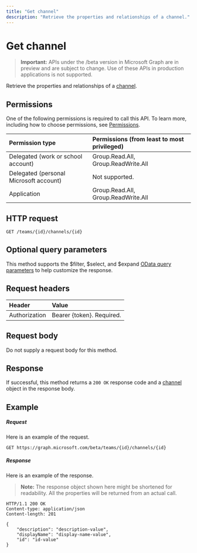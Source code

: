 ```yaml
---
title: "Get channel"
description: "Retrieve the properties and relationships of a channel."
---
```


# Get channel

> **Important:** APIs under the /beta version in Microsoft Graph are in preview and are subject to change. Use of these APIs in production applications is not supported.

Retrieve the properties and relationships of a [channel](../resources/channel.md).

## Permissions
One of the following permissions is required to call this API. To learn more, including how to choose permissions, see [Permissions](/graph/permissions-reference).

|Permission type      | Permissions (from least to most privileged)              |
|:--------------------|:---------------------------------------------------------|
|Delegated (work or school account) | Group.Read.All, Group.ReadWrite.All    |
|Delegated (personal Microsoft account) | Not supported.    |
|Application | Group.Read.All, Group.ReadWrite.All    |

## HTTP request
<!-- { "blockType": "ignored" } -->
```http
GET /teams/{id}/channels/{id}

```

## Optional query parameters

This method supports the $filter, $select, and $expand [OData query parameters](/graph/query-parameters) to help customize the response.

## Request headers
| Header       | Value |
|:---------------|:--------|
| Authorization  | Bearer {token}. Required.  |

## Request body
Do not supply a request body for this method.

## Response

If successful, this method returns a `200 OK` response code and a [channel](../resources/channel.md) object in the response body.
## Example
##### Request
Here is an example of the request.
<!-- {
  "blockType": "request",
  "name": "get_channel"
}-->
```http
GET https://graph.microsoft.com/beta/teams/{id}/channels/{id}
```
##### Response
Here is an example of the response. 

>**Note:** The response object shown here might be shortened for readability. All the properties will be returned from an actual call.
<!-- {
  "blockType": "response",
  "truncated": true,
  "@odata.type": "microsoft.graph.channel"
} -->
```http
HTTP/1.1 200 OK
Content-type: application/json
Content-length: 201

{
    "description": "description-value",
    "displayName": "display-name-value",
    "id": "id-value"
}
```

<!-- uuid: 8fcb5dbc-d5aa-4681-8e31-b001d5168d79
2015-10-25 14:57:30 UTC -->
<!-- {
  "type": "#page.annotation",
  "description": "Get channel",
  "keywords": "",
  "section": "documentation",
  "tocPath": ""
}-->
